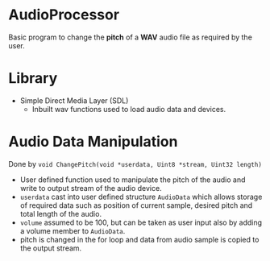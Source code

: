 # AudioProcessor
Basic program to change the **pitch** of a **WAV** audio file as required by the user.

# Library 
- Simple Direct Media Layer (SDL)
  - Inbuilt wav functions used to load audio data and devices.

# Audio Data Manipulation
Done by `void ChangePitch(void *userdata, Uint8 *stream, Uint32 length)`
 - User defined function used to manipulate the pitch of the audio and write to output stream of the audio device.
 - `userdata` cast into user defined structure `AudioData` which allows storage of required data such as position of current sample, desired pitch and total length of the audio.
 - `volume` assumed to be 100, but can be taken as user input also by adding a volume member to `AudioData`.
 - pitch is changed in the for loop and data from audio sample is copied to the output stream.
